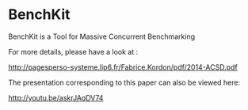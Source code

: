 # BenchKit
BenchKit is a Tool for Massive Concurrent Benchmarking

For more details, please have a look at :

http://pagesperso-systeme.lip6.fr/Fabrice.Kordon/pdf/2014-ACSD.pdf

The presentation corresponding to this paper can also be viewed here:

http://youtu.be/askrJAqDV74